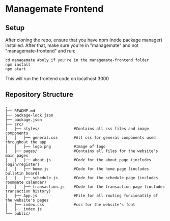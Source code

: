 # Managemate Frontend
## Setup
After cloning the repo, ensure that you have npm (node package manager) installed.
After that, make sure you're in "managemate" and not "managemate-frontend" and run:
```
cd managemate #only if you're in the managemate-frontend folder 
npm install
npm start
```
This will run the frontend code on localhost:3000

## Repository Structure
```
.
├── README.md
├── package-lock.json   
├── package.json
├── src/             
│   ├── styles/               #Contains all css files and image components
│   │   ├── general.css       #All css for general components used throughout the app
│   │   ├── logo.png          #Image of logo
│   ├── pages/                #Contains all files for the website's main pages
│   │   ├── about.js          #Code for the about page (includes login/register)
│   │   ├── home.js           #Code for the home page (includes bulletin board)
│   │   ├── schedule.js       #Code for the schedule page (includes roommate calendar)
│   │   ├── transaction.js    #Code for the transaction page (includes transaction history)
│   ├── App.js                #File for all routing funcionatily of the website's pages
│   ├── index.css             #css for the website's font
│   ├── index.js              
└── public/                   
```
